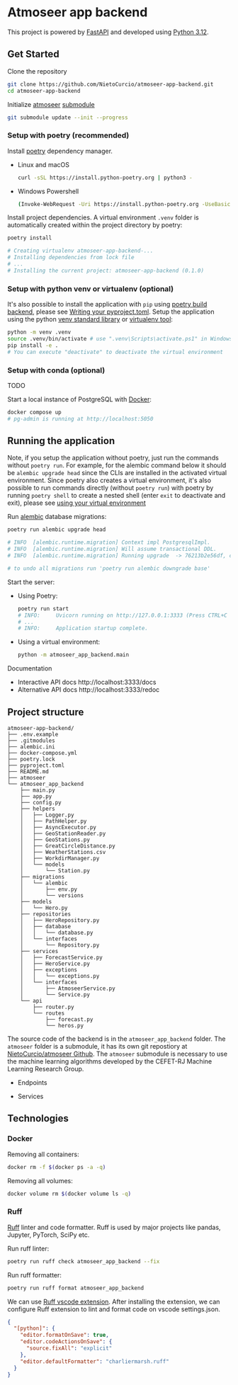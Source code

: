 # Atmoseer app backend

This project is powered by [FastAPI](https://github.com/tiangolo/fastapi) and developed using [Python 3.12](https://www.python.org/downloads/release/python-3123/).

## Get Started

Clone the repository
```sh
git clone https://github.com/NietoCurcio/atmoseer-app-backend.git
cd atmoseer-app-backend
```

Initialize [atmoseer](https://github.com/MLRG-CEFET-RJ/atmoseer) [submodule](https://git-scm.com/book/en/v2/Git-Tools-Submodules)
```sh
git submodule update --init --progress
```

### Setup with poetry (recommended)

Install [poetry](https://github.com/python-poetry/poetry) dependency manager.
  - Linux and macOS
    ```sh
    curl -sSL https://install.python-poetry.org | python3 -
    ```

  - Windows Powershell
    ```sh
    (Invoke-WebRequest -Uri https://install.python-poetry.org -UseBasicParsing).Content | python -
    ```

Install project dependencies. A virtual environment `.venv` folder is automatically created within the project directory by poetry:
```sh
poetry install

# Creating virtualenv atmoseer-app-backend-...
# Installing dependencies from lock file
# ...
# Installing the current project: atmoseer-app-backend (0.1.0)
```

### Setup with python venv or virtualenv (optional)

It's also possible to install the application with `pip` using [poetry build backend](https://python-poetry.org/docs/pyproject/#poetry-and-pep-517), please see [Writing your pyproject.toml](https://packaging.python.org/en/latest/guides/writing-pyproject-toml/#writing-your-pyproject-toml). Setup the application using the python [venv standard library](https://docs.python.org/3/library/venv.html) or [virtualenv tool](https://virtualenv.pypa.io/en/latest/index.html):
```sh
python -m venv .venv
source .venv/bin/activate # use ".venv\Scripts\activate.ps1" in Windows Powershell
pip install -e .
# You can execute "deactivate" to deactivate the virtual environment
```

### Setup with conda (optional)

TODO

Start a local instance of PostgreSQL with [Docker](https://hub.docker.com/_/postgres):
```sh
docker compose up
# pg-admin is running at http://localhost:5050
```

## Running the application

Note, if you setup the application without poetry, just run the commands without `poetry run`. For example, for the alembic command below it should be `alembic upgrade head` since the CLIs are installed in the activated virtual environment. Since poetry also creates a virtual environment, it's also possible to run commands directly (without `poetry run`) with poetry by running `poetry shell` to create a nested shell (enter `exit` to deactivate and exit), please see [using your virtual environment](https://python-poetry.org/docs/basic-usage/#using-your-virtual-environment)

Run [alembic](https://alembic.sqlalchemy.org/en/latest/tutorial.html) database migrations:
```sh
poetry run alembic upgrade head

# INFO  [alembic.runtime.migration] Context impl PostgresqlImpl.
# INFO  [alembic.runtime.migration] Will assume transactional DDL.
# INFO  [alembic.runtime.migration] Running upgrade  -> 76213b2e56df, create hero table

# to undo all migrations run 'poetry run alembic downgrade base'
```

Start the server:

- Using Poetry:
    ```sh
    poetry run start
    # INFO:     Uvicorn running on http://127.0.0.1:3333 (Press CTRL+C to quit)
    # ...
    # INFO:     Application startup complete.
    ```
- Using a virtual environment:
    ```sh
    python -m atmoseer_app_backend.main
    ```


Documentation

- Interactive API docs http://localhost:3333/docs
- Alternative API docs http://localhost:3333/redoc

## Project structure

```
atmoseer-app-backend/
├── .env.example
├── .gitmodules
├── alembic.ini
├── docker-compose.yml
├── poetry.lock
├── pyproject.toml
├── README.md
├── atmoseer
└── atmoseer_app_backend
    ├── main.py
    ├── app.py
    ├── config.py
    ├── helpers
    │   ├── Logger.py
    │   ├── PathHelper.py
    │   ├── AsyncExecutor.py
    │   ├── GeoStationReader.py
    │   ├── GeoStations.py
    │   ├── GreatCircleDistance.py
    │   ├── WeatherStations.csv
    │   ├── WorkdirManager.py
    │   └── models
    │       └── Station.py
    ├── migrations
    │   └── alembic
    │       ├── env.py
    │       └── versions
    ├── models
    │   └── Hero.py
    ├── repositories
    │   ├── HeroRepository.py
    │   ├── database
    │   │   └── database.py
    │   └── interfaces
    │       └── Repository.py
    ├── services
    │   ├── ForecastService.py
    │   ├── HeroService.py
    │   ├── exceptions
    │   │   └── exceptions.py
    │   └── interfaces
    │       ├── AtmoseerService.py
    │       └── Service.py
    └── api
        ├── router.py
        └── routes
            ├── forecast.py
            └── heros.py
```

The source code of the backend is in the `atmoseer_app_backend` folder. The `atmoseer` folder is a submodule, it has its own git repostiory at [NietoCurcio/atmoseer Github](https://github.com/NietoCurcio/atmoseer). The `atmoseer` submodule is necessary to use the machine learning algorithms developed by the CEFET-RJ Machine Learning Research Group.

- Endpoints

- Services

## Technologies

### Docker

Removing all containers:
```sh
docker rm -f $(docker ps -a -q)
```

Removing all volumes:
```sh
docker volume rm $(docker volume ls -q)
```

### Ruff

[Ruff](https://github.com/astral-sh/ruff) linter and code formatter. Ruff is used by major projects like pandas, Jupyter, PyTorch, SciPy etc.

Run ruff linter:
```sh
poetry run ruff check atmoseer_app_backend --fix 
```

Run ruff formatter:
```sh
poetry run ruff format atmoseer_app_backend
```

We can use [Ruff vscode extension](https://github.com/astral-sh/ruff-vscode). After installing the extension, we can configure Ruff extension to lint and format code on vscode settings.json.
```json
{
  "[python]": {
    "editor.formatOnSave": true,
    "editor.codeActionsOnSave": {
      "source.fixAll": "explicit"
    },
    "editor.defaultFormatter": "charliermarsh.ruff"
  }
}
```